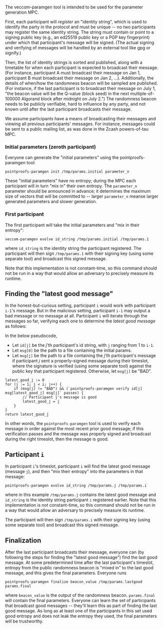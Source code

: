 The veccom-paramgen tool is intended to be used for the parameter generation MPC.

First, each participant will _register_ an "identity string", which is used to identify the party in the protocol and must be unique -- no two participants may register the same identity string. The string must contain or point to a signing public key (e.g., an ed25519 public key or a PGP key fingerprint) under which that participant's message will be signed. (The actual signing and verifying of messages will be handled by an external tool like gpg or signify.)

Then, the list of identity strings is sorted and published, along with a timetable for when each participant is expected to broadcast their message. (For instance, participant A must broadcast their message on Jan 1, participant B must broadcast their message on Jan 2, ...).
Additionally, the details of when/how the randomness beacon will be sampled are published. (For instance, if the last participant is to broadcast their message on July 1, "the beacon value will be the Q-value (block seed) in the next multiple-of-100000 Algorand block after midnight on July 2.") The randomness beacon needs to be publicly verifiable, hard to influence by any party, and not known until after the last participant broadcasts their message.

We assume participants have a means of broadcasting their messages and viewing all previous participants' messages. For instance, messages could be sent to a public mailing list, as was done in the Zcash powers-of-tau MPC.


### Initial parameters (zeroth participant)
Everyone can generate the "initial parameters" using the pointproofs-paramgen tool:

```
pointproofs-paramgen init /tmp/params.initial parameter_n
```

These "initial parameters" have no entropy; during the MPC each participant will in turn "mix in" their own entropy.
The `parameter_n` parameter should be announced in advance; it determines the maximum size of vectors that will be committed to -- larger `parameter_n` meanse larger generated parameters and slower generation.

### First participant

The first participant will take the initial parameters and "mix in their entropy":
```
veccom-paramgen evolve id_string /tmp/params.initial /tmp/params.1
```

where `id_string` is the identity string the participant registered. The participant will then sign `/tmp/params.1` with their signing key (using some separate tool) and broadcast this signed message.

Note that this implementation is not constant-time, so this command should not be run in a way that would allow an adversary to precisely measure its runtime.

## Finding the "latest good message"

In the honest-but-curious setting, participant `i` would work with participant `i-1`'s message. But in the malicious setting, participant `i-1` may output a bad message or no message at all. Participant `i` will iterate through the messages so far, verifying each one to determine the _latest good message_ as follows:

In the below pseudocode, 
* Let `id[j]` be the _j_'th participant's id string, with `j` ranging from 1 to `i-1`.
* Let `msg[0]` be the path to a file containing the initial params.
* Let `msg[j]` be the path to a file containing the _j_'th participant's message if participant _j_ sent a properly-signed message during their timeslot, where the signature is verified (using some separate tool) against the public key that participant registered. Otherwise, let `msg[j]` be "BAD".

```
latest_good_j := 0
for (j := 1; j < i; j++) {
	if (msg[j] != "BAD") && (`pointproofs-paramgen verify id[j] msg[latest_good_j] msg[j]` passes) {
		// Participant j's message is good
		latest_good_j = j
	}
}
return latest_good_j
```

In other words, the `pointproofs-paramgen` tool is used to verify each message in order against the most recent prior good message; if this verification passes and the message was properly signed and broadcast during the right timeslot, then the message is good.

## Participant `i`

In participant `i`'s timeslot, participant `i` will find the latest good message (message `j`), and then "mix their entropy" into the parameters in that message:

```
pointproofs-paramgen evolve id_string /tmp/params.j /tmp/params.i
```
where in this example `/tmp/params.j` contains the latest good message and `id_string` is the identity string participant `i` registered earlier.
Note that this implementation is not constant-time, so this command should not be run in a way that would allow an adversary to precisely measure its runtime.

The participant will then sign `/tmp/params.i` with their signing key (using some separate tool) and broadcast this signed message.

## Finalization
After the last participant broadcasts their message, everyone can (by following the steps for finding the "latest good message") find the last good message. 
At some predetermined time after the last participant's timeslot, entropy from the public randomness beacon is "mixed in" to the last good message, and this gives the final parameters. 
Everyone runs
```
pointproofs-paramgen finalize beacon_value /tmp/params.lastgood params.final
```
where `beacon_value` is the output of the randomness beacon. `params.final` will contain the final parameters.
Everyone can learn the set of participants that broadcast good messages -- they'll learn this as part of finding the last good message. As long as at least one of the participants in this set used good entropy and does not leak the entropy they used, the final parameters will be trustworthy.
